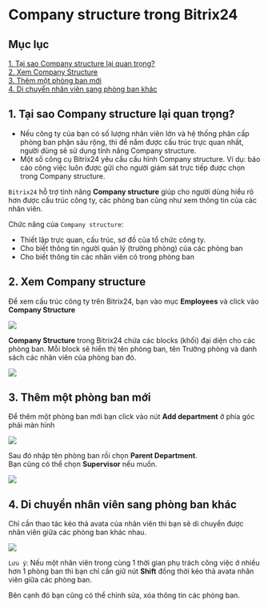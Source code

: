 # Company structure trong Bitrix24 

## Mục lục  
[1. Tại sao Company structure lại quan trọng?](#1)  
[2. Xem Company Structure](#2)  
[3. Thêm một phòng ban mới](#3)  
[4. Di chuyển nhân viên sang phòng ban khác](#4)  

<a name="1"></a>

## 1. Tại sao Company structure lại quan trọng?
- Nếu công ty của bạn có số lượng nhân viên lớn và hệ thống phân cấp phòng ban phận sâu rộng, thì để nắm được cấu trúc trực quan nhất, người dùng sẽ sử dụng tính năng Company structure.  
- Một số công cụ Bitrix24 yêu cầu cấu hình Company structure. Ví dụ: báo cáo công việc luôn được gửi cho người giám sát trực tiếp được chọn trong Company structure.

`Bitrix24` hỗ trợ tính năng **Company structure** giúp cho người dùng hiểu rõ hơn được cấu trúc công ty, các phòng ban cũng như xem thông tin của các nhân viên.

Chức năng của `Company structure`:  
- Thiết lập trực quan, cấu trúc, sơ đồ của tổ chức công ty.  
- Cho biết thông tin người quản lý (trưởng phòng) của các phòng ban
- Cho biết thông tin các nhân viên có trong phòng ban

<a name="2"></a> 

## 2. Xem Company structure  

Để xem cấu trúc công ty trên Bitrix24, bạn vào mục **Employees** và click vào **Company Structure**  

<img src="https://i.imgur.com/iyf2FJJ.png">  

**Company Structure** trong Bitrix24 chứa các blocks (khối) đại diện cho các phòng ban. Mỗi block sẽ hiển thị tên phòng ban, tên Trưởng phòng và danh sách các nhân viên của phòng ban đó. 

<img src="https://i.imgur.com/5IU3MvM.png"> 

<a name="3"></a>  

## 3. Thêm một phòng ban mới  
Để thêm một phòng ban mới bạn click vào nút **Add department** ở phía góc phải màn hình  

<img src="https://i.imgur.com/Q51y092.png">  

Sau đó nhập tên phòng ban rồi chọn **Parent Department**.  
Bạn cũng có thể chọn **Supervisor** nếu muốn.   

<img src="https://i.imgur.com/Y6lkqI1.png">

<a name="4"></a>  

## 4. Di chuyển nhân viên sang phòng ban khác  

Chỉ cần thao tác kéo thả avata của nhân viên thì bạn sẽ di chuyển được nhân viên giữa các phòng ban khác nhau.  

<img src="https://i.imgur.com/9E40gOH.png">  

`Lưu ý`: Nếu một nhân viên trong cùng 1 thời gian phụ trách công việc ở nhiều hơn 1 phòng ban thì bạn chỉ cần giữ nút **Shift** đồng thời kéo thả avata nhân viên giữa các phòng ban. 

Bên cạnh đó bạn cũng có thể chỉnh sửa, xóa thông tin các phòng ban.  
